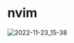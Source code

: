 # nvim

![2022-11-23_15-38](https://user-images.githubusercontent.com/82561297/203920945-1148071e-baa5-45ab-9aa5-3d92086ab149.png)
